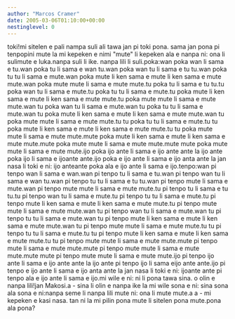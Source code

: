 ```yaml
---
author: "Marcos Cramer"
date: 2005-03-06T01:10:00+00:00
nestinglevel: 0
---
```

toki!mi sitelen e pali nampa suli ali tawa jan pi toki pona. sama jan pona pi tenpopini mute la mi kepeken e nimi "mute" li kepeken ala e nanpa ni: ona li sulimute e luka.nanpa suli li ike. nanpa lili li suli.poka:wan poka wan li sama e tu.wan poka tu li sama e wan tu.wan poka wan tu li sama e tu tu.wan poka tu tu li sama e mute.wan poka mute li ken sama e mute li ken sama e mute mute.wan poka mute mute li sama e mute mute.tu poka tu li sama e tu tu.tu poka wan tu li sama e mute.tu poka tu tu li sama e mute.tu poka mute li ken sama e mute li ken sama e mute mute.tu poka mute mute li sama e mute mute.wan tu poka wan tu li sama e mute.wan tu poka tu tu li sama e mute.wan tu poka mute li ken sama e mute li ken sama e mute mute.wan tu poka mute mute li sama e mute mute.tu tu poka tu tu li sama e mute.tu tu poka mute li ken sama e mute li ken sama e mute mute.tu tu poka mute mute li sama e mute mute.mute poka mute li ken sama e mute li ken sama e mute mute.mute poka mute mute li sama e mute mute.mute mute poka mute mute li sama e mute mute.ijo poka ijo ante li sama e ijo ante ante la ijo ante poka ijo li sama e ijoante ante.ijo poka e ijo ante li sama e ijo anta ante la jan nasa li toki e ni: ijo anteante poka ala e ijo ante li sama e ijo.tenpo:wan pi tenpo wan li sama e wan.wan pi tenpo tu li sama e tu.wan pi tenpo wan tu li sama e wan tu.wan pi tenpo tu tu li sama e tu tu.wan pi tenpo mute li sama e mute.wan pi tenpo mute mute li sama e mute mute.tu pi tenpo tu li sama e tu tu.tu pi tenpo wan tu li sama e mute.tu pi tenpo tu tu li sama e mute.tu pi tenpo mute li ken sama e mute li ken sama e mute mute.tu pi tenpo mute mute li sama e mute mute.wan tu pi tenpo wan tu li sama e mute.wan tu pi tenpo tu tu li sama e mute.wan tu pi tenpo mute li ken sama e mute li ken sama e mute mute.wan tu pi tenpo mute mute li sama e mute mute.tu tu pi tenpo tu tu li sama e mute.tu tu pi tenpo mute li ken sama e mute li ken sama e mute mute.tu tu pi tenpo mute mute li sama e mute mute.mute pi tenpo mute li sama e mute mute.mute pi tenpo mute mute li sama e mute mute.mute mute pi tenpo mute mute li sama e mute mute.ijo pi tenpo ijo ante li sama e ijo ante ante la ijo ante pi tenpo ijo li sama eijo ante ante.ijo pi tenpo e ijo ante li sama e ijo anta ante la jan nasa li toki e ni: ijoante ante pi tenpo ala e ijo ante li sama e ijo.mi wile e ni: ni li pona tawa sina. o olin e nanpa lili!jan Makosi.a - sina li olin e nanpa ike la mi wile sona e ni: sina sona ala sona e ni:nanpa seme li nanpa lili mute ni: ona li mute mute.a a - mi kepeken e kasi nasa. tan ni la mi pilin pona mute li sitelen pona mute.pona ala pona?